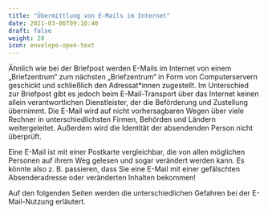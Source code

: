 ```yaml
---
title: "Übermittlung von E-Mails im Internet"
date: 2021-03-06T09:10:40
draft: false
weight: 20
icon: envelope-open-text
---
```


Ähnlich wie bei der Briefpost werden E-Mails im Internet von einem „Briefzentrum“ zum nächsten „Briefzentrum“ in Form von Computerservern geschickt und schließlich den Adressat*innen zugestellt. Im Unterschied zur Briefpost gibt es jedoch beim E-Mail-Transport über das Internet keinen allein verantwortlichen Dienstleister, der die Beförderung und Zustellung übernimmt. Die E-Mail wird auf nicht vorhersagbaren Wegen über viele Rechner in unterschiedlichsten Firmen, Behörden und Ländern weitergeleitet. Außerdem wird die Identität der absendenden Person nicht überprüft.

Eine E-Mail ist mit einer Postkarte vergleichbar, die von allen möglichen Personen auf ihrem Weg gelesen und sogar verändert werden kann. Es könnte also z. B. passieren, dass Sie eine E-Mail mit einer gefälschten Absenderadresse oder veränderten Inhalten bekommen!

Auf den folgenden Seiten werden die unterschiedlichen Gefahren bei der E-Mail-Nutzung erläutert.

